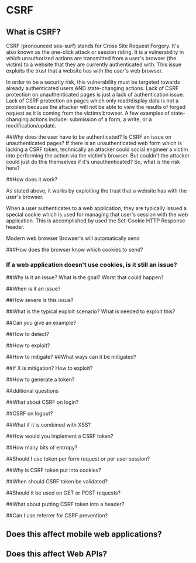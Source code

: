 # CSRF

## What is CSRF?
CSRF (pronounced sea-surf) stands for Cross Site Request Forgery. It's also known as the one-click attack or session riding.  It is a vulnerability in which unauthorized actions are transmitted from a user's browser (the victim) to a website that they are currently authenticated with. This issue exploits the trust that a website has with the user's web browser.

In order to be a security risk, this vulnerability must be targeted towards already authenticated users AND state-changing actions. Lack of CSRF protection on unauthenticated pages is just a lack of authentication issue. Lack of CSRF protection on pages which only read/display data is not a problem because the attacker will not be able to view the results of forged request as it is coming from the victims browser. A few examples of state-changing actions include: submission of a form, a write, or a modification/update.


##Why does the user have to be authenticated? Is CSRF an issue on unauthenticated pages?
If there is an unauthenticated web form which is lacking a CSRF token, technically an attacker could social engineer a victim into performing the action via the victim's browser. But couldn't the attacker could just do this themselves if it's unauthenticated? So, what is the risk here?



##How does it work?

As stated above, it works by exploiting the trust that a website has with the user's browser. 

When a user authenticates to a web application, they are typically issued a special cookie which is used for managing that user's session with the web application. This is accomplished by used the Set-Cookie HTTP Response header.

Modern web browser Browser's will automatically send 


###How does the browser know which cookies to send?


### If a web application doesn't use cookies, is it still an issue?


##Why is it an issue? What is the goal? Worst that could happen?


##When is it an issue?

##How severe is this issue?

##What is the typical exploit scenario? What is needed to exploit this?


##Can you give an example?



##How to detect?

##How to exploit?

##How to mitigate?
##What ways can it be mitigated?

##If X is mitigation? How to exploit?


##How to generate a token?

#Additional questions

##What about CSRF on login?

##CSRF on logout?

##What if it is combined with XSS?

##How would you implement a CSRF token?

##How many bits of entropy?

##Should I use token per form request or per user session?

##Why is CSRF token put into cookies?

##When should CSRF token be validated?

##Should it be used on GET or POST requests?

##What about putting CSRF token into a header?

##Can I use referrer for CSRF prevention?

## Does this affect mobile web applications?

## Does this affect Web APIs?